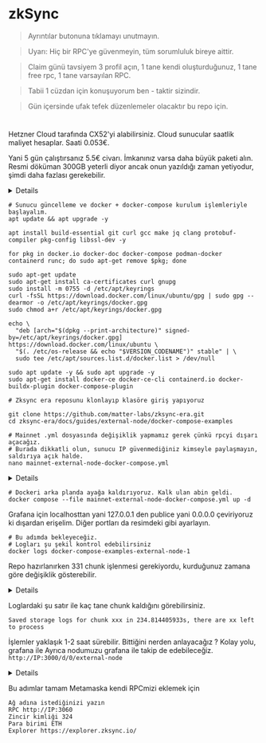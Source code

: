 # zkSync

> Ayrıntılar butonuna tıklamayı unutmayın.

> Uyarı: Hiç bir RPC'ye güvenmeyin, tüm sorumluluk bireye aittir.

> Claim günü tavsiyem 3 profil açın, 1 tane kendi oluşturduğunuz, 1 tane free rpc, 1 tane varsayılan RPC.

> Tabii 1 cüzdan için konuşuyorum ben - taktir sizindir.

> Gün içersinde ufak tefek düzenlemeler olacaktır bu repo için.

#

Hetzner Cloud tarafında CX52'yi alabilirsiniz. Cloud sunucular saatlik maliyet hesaplar. Saati 0.053€. 

Yani 5 gün çalıştırsanız 5.5€ civarı. İmkanınız varsa daha büyük paketi alın. Resmi döküman 300GB yeterli diyor ancak onun yazıldığı zaman yetiyodur, şimdi daha fazlası gerekebilir.




<details>

![image](https://github.com/ruesandora/zkSync/assets/101149671/b9726106-8b22-4a1f-8432-f9310085606f)

</details>




```console
# Sunucu güncelleme ve docker + docker-compose kurulum işlemleriyle başlayalım.
apt update && apt upgrade -y

apt install build-essential git curl gcc make jq clang protobuf-compiler pkg-config libssl-dev -y

for pkg in docker.io docker-doc docker-compose podman-docker containerd runc; do sudo apt-get remove $pkg; done

sudo apt-get update
sudo apt-get install ca-certificates curl gnupg
sudo install -m 0755 -d /etc/apt/keyrings
curl -fsSL https://download.docker.com/linux/ubuntu/gpg | sudo gpg --dearmor -o /etc/apt/keyrings/docker.gpg
sudo chmod a+r /etc/apt/keyrings/docker.gpg

echo \
  "deb [arch="$(dpkg --print-architecture)" signed-by=/etc/apt/keyrings/docker.gpg] https://download.docker.com/linux/ubuntu \
  "$(. /etc/os-release && echo "$VERSION_CODENAME")" stable" | \
  sudo tee /etc/apt/sources.list.d/docker.list > /dev/null

sudo apt update -y && sudo apt upgrade -y
sudo apt-get install docker-ce docker-ce-cli containerd.io docker-buildx-plugin docker-compose-plugin
```

```console
# Zksync era reposunu klonlayıp klasöre giriş yapıyoruz

git clone https://github.com/matter-labs/zksync-era.git
cd zksync-era/docs/guides/external-node/docker-compose-examples
```

```console
# Mainnet .yml dosyasında değişiklik yapmamız gerek çünkü rpcyi dışarı açacağız.
# Burada dikkatli olun, sunucu IP güvenmediğiniz kimseyle paylaşmayın, saldırıya açık halde.
nano mainnet-external-node-docker-compose.yml
```

<details>

<img width="688" alt="image" src="https://github.com/neuweltgeld/zkSync/assets/101174090/e4934aa4-66c0-4f8c-998d-7a48e0a23598">

</details>

```console
# Dockeri arka planda ayağa kaldırıyoruz. Kalk ulan abin geldi.
docker compose --file mainnet-external-node-docker-compose.yml up -d
```


Grafana için localhosttan yani 127.0.0.1 den publice yani 0.0.0.0 çeviriyoruz ki dışardan erişelim.
Diğer portları da resimdeki gibi ayarlayın.

```console
# Bu adımda bekleyeceğiz. 
# Logları şu şekil kontrol edebilirsiniz
docker logs docker-compose-examples-external-node-1
```

Repo hazırlanırken 331 chunk işlenmesi gerekiyordu, kurduğunuz zamana göre değişiklik gösterebilir. 

<details>

![image](https://github.com/ruesandora/zkSync/assets/101149671/6ce870c1-19e8-4035-b626-c96d06567c1a)

</details>



Loglardaki şu satır ile kaç tane chunk kaldığını görebilirsiniz.

```Saved storage logs for chunk xxx in 234.814405933s, there are xx left to process```

İşlemler yaklaşık 1-2 saat sürebilir.
Bittiğini nerden anlayacağız ?
Kolay yolu, grafana ile
Ayrıca nodumuzu grafana ile takip de edebileceğiz. 
```http://IP:3000/d/0/external-node```

<details>

![image](https://github.com/ruesandora/zkSync/assets/101149671/74149f5e-3267-4ef4-bb4c-6ea9d2a110f1)

</details>


Bu adımlar tamam 
Metamaska kendi RPCmizi eklemek için

```console
Ağ adına istediğinizi yazın
RPC http://IP:3060
Zincir kimliği 324
Para birimi ETH
Explorer https://explorer.zksync.io/
```
